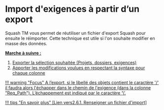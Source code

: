 # Import d'exigences à partir d’un export

Squash TM vous permet de réutiliser un fichier d'export Squash pour ensuite le réimporter. Cette technique est utile si l'on souhaite modifier en masse des données.

**<u>Marche à suivre : <u>**

 1. Exporter la sélection souhaitée (Projets, dossiers, exigences)
 2. Apporter les modifications voulues en respectant la syntaxe pour chaque colonne
 

!!! warning "Focus" 
	A l’export, si le libellé des objets contient le caractère '/' il faudra alors l'échapper dans le chemin de l'exigence (dans la colonne "Req_Path"). L’échappement est indiqué par le caractère ‘\’. 
	
!!! tips "En savoir plus" 
	   [Lien vers2.6.1. Renseigner un fichier d'import]


<!--stackedit_data:
eyJoaXN0b3J5IjpbLTE5MjA3MzY5MzAsMTA1OTE1MzIyMiwtMz
E1Mjk0OTY5LDk4MTM1ODgwOCwtNjUwMTA1NTUsLTEwNzAwMDQz
NDUsLTE4NDM0MjQ0OTEsODYxNjY4NjA2LC0yMDY1NDI0MjYyXX
0=
-->